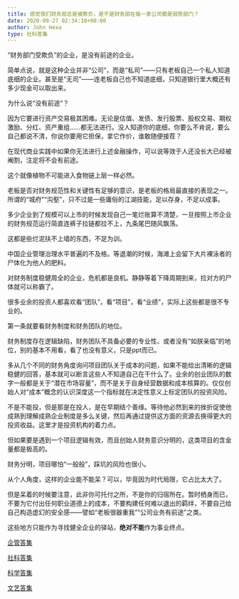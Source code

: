 ```yaml
---
title: 感觉我们财务部总是被欺负，是不是财务部在每一家公司都是弱势部门？
date: 2020-09-27 02:34:10+00:00
author: John Hexa
type: 社科答集
---
```

“财务部门受欺负”的企业，是没有前途的企业。

简单点说，就是这种企业并非“公司”，而是“私司”——只有老板自己一个私人知道底细的企业。甚至是“无司”——连老板自己也不知道底细，只知道银行里大概还有多少现金可以取出来。

为什么说“没有前途”？

因为它要进行资产交易极其困难。无论是估值、发债、发行股票、股权交易、期权激励、分红、资产重组……都无法进行。没人知道你的底细，你要么不肯说，要么自己都说不清，你说你要用它担保，拿它作价，谁敢随便接茬？

在现代商业实践中如果你无法进行上述金融操作，可以说等效于人还没长大已经被阉割，注定将不会有前途。

这个就像植物不可能进入食物链上层一样必然。

老板是否对财务规范性和关键性有足够的意识，是老板的格局最直接的表现之一。所谓的“城府”“沟壑”，只不过是一些庸俗的江湖技能，足以存身，不足以成事。

多少企业到了规模可以上市的时候发现自己一笔烂账算不清楚，一旦按照上市企业的财务规范运行简直连裤子拉链都拉不上，九条尾巴随风飘荡。

这都是些烂泥扶不上墙的东西，不足为训。

中国企业管理治理水平普遍的不及格。等退潮的时候，海滩上会留下大片裸泳者的尸体化为他人的肥料。

对财务制度稳健周全的企业，危机都是良机。静静等着下降周期到来，捡对方的尸体就可以称霸了。

  


很多业余的投资人都喜欢看“团队”，看“项目”，看“业绩”，实际上这些都是很不专业的。

第一条就要看财务制度和财务团队的地位。

财务制度存在逻辑缺陷，财务团队不具备必要的专业性、或者没有“如朕亲临”的地位，别的基本不用看，看了也没有意义，只是ppt而已。

多从几个不同的财务角度询问项目团队关于成本的问题，如果不能给出清晰的逻辑稳健的回答，基本就可以断言这些人不知道自己在干什么了。业余的创业团队的数字一般都是关于“潜在市场容量”，而不是关于自身经营数据和成本核算的。仅仅创始人对“成本”概念的认识深度这一个指标就在决定性意义上标定团队的投资风险。

不是不能投，但是那是在投人，是在早期结个善缘。等待他必然到来的挫折促使他成熟到理解成熟企业制度是多么关键，然后再通过提供这方面的资源去换得更大的投资收益。这里才是投资机构的着力点。

但如果要是遇到一个项目逻辑有效，而且创始人财务意识分明的，这类项目的含金量都是极高的。

财务分明，项目哪怕“一般般”，踩坑的风险也很小。

从个人角度，这样的企业能不能呆？可以，毕竟因为时代局限，它占比太大了。

但是呆着的时候要注意，此非你可托付之所，不是你的归宿所在。暂时栖身而已，不要为它付出任何职业道德上的成本，不要构建任何难以退出的羁绊，不要自己给自己构造虚幻的安全感——譬如“老板很器重我”“公司业务有前途”之类。

这些地方只能作为寻找健全企业的驿站，**绝对不能**作为事业终点。

[企管答集](https://zhihu.com/collection/378738376)  


[社科答集](https://zhihu.com/collection/304176992)  


[科学答集](https://zhihu.com/collection/304168613)  


[文艺答集](https://zhihu.com/collection/304177043)
